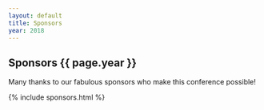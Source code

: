 ```yaml
---
layout: default
title: Sponsors
year: 2018
---
```

<section id="cfp-header" class="call-for-paper-2017">
    <div class="overlay"></div>
    <div class="container">
        <div class="row">
            <div class="col-md-9">
                <div class="row">
                    <div class="call-for-paper-item">
                        <h2>Sponsors {{ page.year }}</h2>
                        <p>Many thanks to our fabulous sponsors who make this conference possible!</p>
                    </div>
                </div><!-- /.row -->
            </div><!-- /.col-md-10 -->
        </div><!-- /.row -->
    </div><!-- /.container -->
</section>
<!--  start cfp header   -->
{% include sponsors.html %}